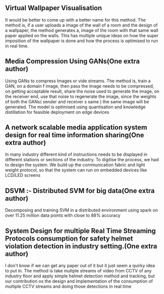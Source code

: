 ## Virtual Wallpaper Visualisation
It would be better to come up with a better name for this method. The method is, if a user uploads a image of the wall of a room and the design of a wallpaper, the method generates a, image of the room with that same wall paper applied on the walls. This has multiple unique ideas on how the super imposition of the wallpaper is done and how the process is optimised to run in real time.
## Media Compression Using GANs(One extra author)
Using GANs to compress Images or vide streams. The method is, train a GAN, on a domain f image, then pass the image needs to be compressed, on getting acceptable result, share the noise used to generate the image, on the receiver end, use that noise to regenerate the image, since the weights of both the GANs( sender and receiver s same ) the same image will be generated. The model is optimised using quantisation and knowledge distillation for feasible deployment on edge devices


## A network scalable media application system design for real time information sharing(One extra author)

In many industry different kind of instructions needs to be displayed in different stations or sections of the industry. To digitise the process, we had to design the system. We build up the communication fabric and light weight protocol, so that the system can run on embedded devices like LCD/LED screens

## DSVM :- Distributed SVM for big data(One extra author)

Decomposing and training SVM in a distributed environment using spark on over 11.25 million data points with close to 88% accuracy

## System Design for multiple Real Time Streaming Protocols consumption for safety helmet violation detection in industry setting.(One extra author)
I don't know if we can get any paper out of it but it just seem a quirky idea to put in. The method is take multple streams of video from CCTV of any industry floor and apply simple helmet detection method and tracking, but our contribution os the design and implementation of the consumption of multiple CCTV streams and doing those detections in real time